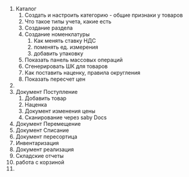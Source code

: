 1. Каталог
	1. Создать и настроить категорию - общие признаки у товаров
	2. Что такое типы учета, какие есть
	3. Создание раздела
	4. Создание номенклатуры
		1. Как менять ставку НДС
		2. поменять ед. измерения
		3. добавить упаковку
	5. Показать панель массовых операций
	6. Сгенерировать ШК для товаров
	7. Как поставить наценку, правила округления
	8. Показать пересчет цен
2. 
3. Документ Поступление
	1. Добавить товар
	2. Наценка
	3. Документ изменения цены
	4. Сканирование через saby Docs
4. Документ Перемещение
5. Документ Списание
6. Документ пересортица 
7. Инвентаризация
8. Документ реализация
9. Складские отчеты
10. работа с корзиной
11. 